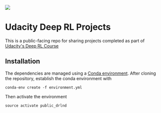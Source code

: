 ![](https://github.com/rallen10/public-deep-rl/workflows/pytests/badge.svg)

# Udacity Deep RL Projects

This is a public-facing repo for sharing projects completed as part of [Udacity's Deep RL Course](https://www.udacity.com/course/deep-reinforcement-learning-nanodegree--nd893)

## Installation

The dependencies are managed using a [Conda environment](https://docs.conda.io/projects/conda/en/latest/user-guide/concepts/environments.html). 
After cloning the repository, establish the conda environment with

```
conda-env create -f environment.yml
```

Then activate the environment

```
source activate public_drlnd
```
